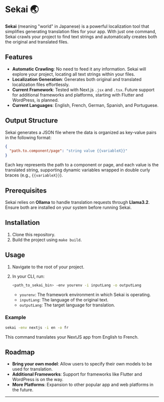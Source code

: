 # Sekai 🌏

**Sekai** (meaning "world" in Japanese) is a powerful localization tool that simplifies generating translation files for your app. With just one command, Sekai crawls your project to find text strings and automatically creates both the original and translated files.

## Features

- **Automatic Crawling**: No need to feed it any information. Sekai will explore your project, locating all text strings within your files.
- **Localization Generation**: Generates both original and translated localization files effortlessly.
- **Current Framework**: Tested with Next.js `.jsx` and `.tsx`. Future support for additional frameworks and platforms, starting with Flutter and WordPress, is planned.
- **Current Languages**: English, French, German, Spanish, and Portuguese.

## Output Structure

Sekai generates a JSON file where the data is organized as key-value pairs in the following format:

```json
{
  "path.to.component/page": "string value {{variableX}}"
}
```

Each key represents the path to a component or page, and each value is the translated string, supporting dynamic variables wrapped in double curly braces (e.g., `{{variableX}}`).

## Prerequisites

Sekai relies on **Ollama** to handle translation requests through **Llama3.2**. Ensure both are installed on your system before running Sekai.

## Installation

1. Clone this repository.
2. Build the project using `make build`.

## Usage

1. Navigate to the root of your project.
2. In your CLI, run:

   ```bash
   <path_to_sekai_bin> -env yourenv -i inputLang -o outputLang
   ```

   - `yourenv`: The framework environment in which Sekai is operating.
   - `inputLang`: The language of the original text.
   - `outputLang`: The target language for translation.

### Example

```bash
sekai -env nextjs -i en -o fr
```

This command translates your NextJS app from English to French.

## Roadmap

- **Bring your own model**: Allow users to specify their own models to be used for translation.
- **Additional Frameworks**: Support for frameworks like Flutter and WordPress is on the way.
- **More Platforms**: Expansion to other popular app and web platforms in the future.

---
